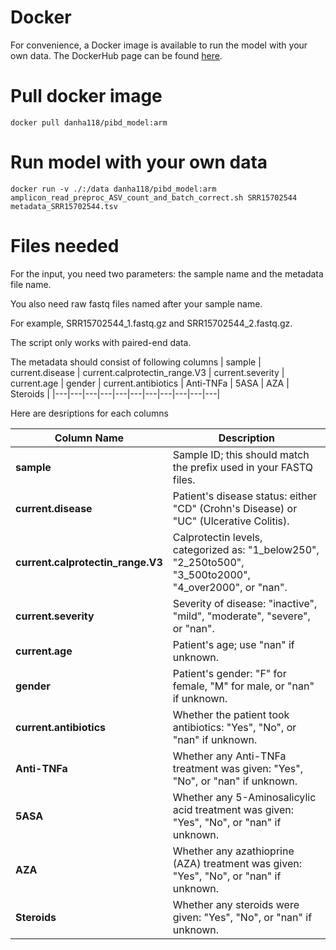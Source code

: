 
# Docker
For convenience, a Docker image is available to run the model with your own data. The DockerHub page can be found [here](https://hub.docker.com/repository/docker/danha118/pibd_model).

# Pull docker image
```
docker pull danha118/pibd_model:arm
```

# Run model with your own data

```
docker run -v ./:/data danha118/pibd_model:arm amplicon_read_preproc_ASV_count_and_batch_correct.sh SRR15702544 metadata_SRR15702544.tsv
```

# Files needed
For the input, you need two parameters: the sample name and the metadata file name. 

You also need raw fastq files named after your sample name. 

For example, SRR15702544_1.fastq.gz and SRR15702544_2.fastq.gz. 

The script only works with paired-end data.


The metadata should consist of following columns
| sample | current.disease | current.calprotectin_range.V3 | current.severity | current.age | gender | current.antibiotics | Anti-TNFa | 5ASA | AZA | Steroids |
|---|---|---|---|---|---|---|---|---|---|---|


Here are desriptions for each columns

| Column Name                    | Description                                                                                               |
|---------------------------------|-----------------------------------------------------------------------------------------------------------|
| **sample**                      | Sample ID; this should match the prefix used in your FASTQ files.                                          |
| **current.disease**             | Patient's disease status: either "CD" (Crohn's Disease) or "UC" (Ulcerative Colitis).                      |
| **current.calprotectin_range.V3**| Calprotectin levels, categorized as: "1_below250", "2_250to500", "3_500to2000", "4_over2000", or "nan".     |
| **current.severity**            | Severity of disease: "inactive", "mild", "moderate", "severe", or "nan".                                   |
| **current.age**                 | Patient's age; use "nan" if unknown.                                                                       |
| **gender**                      | Patient's gender: "F" for female, "M" for male, or "nan" if unknown.                                       |
| **current.antibiotics**         | Whether the patient took antibiotics: "Yes", "No", or "nan" if unknown.                                    |
| **Anti-TNFa**                   | Whether any Anti-TNFa treatment was given: "Yes", "No", or "nan" if unknown.                               |
| **5ASA**                        | Whether any 5-Aminosalicylic acid treatment was given: "Yes", "No", or "nan" if unknown.                   |
| **AZA**                         | Whether any azathioprine (AZA) treatment was given: "Yes", "No", or "nan" if unknown.                      |
| **Steroids**                    | Whether any steroids were given: "Yes", "No", or "nan" if unknown.                                         |


